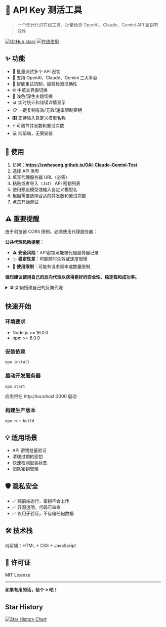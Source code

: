 # 🔑 API Key 测活工具
> 一个现代化的在线工具，批量检测 OpenAI、Claude、Gemini API 密钥有效性

[![GitHub stars](https://img.shields.io/github/stars/swhesong/api-key-tester?style=flat&color=yellow)](https://github.com/swhesong/api-key-tester)
[![在线使用](https://img.shields.io/badge/在线使用-GitHub%20Pages-blue)](https://swhesong.github.io/api-key-tester)

## ✨ 功能

- 🚀 批量测试多个 API 密钥
- 🎯 支持 OpenAI、Claude、Gemini 三大平台
- 🔄 智能重试机制，提高检测准确性
- 🌐 中英文界面切换
- 🌙 浅色/深色主题切换
- 📊 实时统计和错误详情显示
- 📋 一键复制有效/无效/速率限制密钥
- 🎛️ 支持输入自定义模型名称
- ⚡ 可调节并发数和重试次数
- 💻 纯前端，无需安装

## 🚀 使用

1. 访问：**https://swhesong.github.io/OAI-Claude-Gemini-Test**
2. 选择 API 类型
3. 填写代理服务器 URL（必需）
4. 粘贴或者导入（.txt） API 密钥列表
5. 使用预设模型或输入自定义模型名
6. 根据需要选择合适的并发数和重试次数
7. 点击开始测试

## ⚠️ 重要提醒

由于浏览器 CORS 限制，必须使用代理服务器：

**公共代理风险提醒：**
- ⚠️ **安全风险**：API密钥可能被代理服务器记录
- 📉 **稳定性差**：可能随时失效或速度很慢
- 🚫 **使用限制**：可能有请求频率或数量限制

**强烈建议使用自己的反向代理以获得更好的安全性、稳定性和成功率。**

<details>
<summary>🛠️ 如何搭建自己的反向代理</summary>

<details>
<summary>📦 Cloudflare Workers 方案</summary>

1. **注册 Cloudflare 账号**：访问 [cloudflare.com](https://cloudflare.com) 注册

2. **创建 Worker**：
   - 进入 Cloudflare Dashboard
   - 点击 `Workers & Pages` > `Create application` > `Create Worker`
   - 给 Worker 起个名字（如 `api-proxy`）

3. **部署代码**：将以下代码粘贴到 Worker 编辑器中

```javascript
// OpenAI 代理
export default {
  async fetch(request, env, ctx) {
    const url = new URL(request.url);
    
    // 设置目标 API
    const targets = {
      '/openai/': 'https://api.openai.com',
      '/claude/': 'https://api.anthropic.com', 
      '/gemini/': 'https://generativelanguage.googleapis.com'
    };
    
    let targetBase = null;
    let newPath = url.pathname;
    
    for (const [prefix, target] of Object.entries(targets)) {
      if (url.pathname.startsWith(prefix)) {
        targetBase = target;
        newPath = url.pathname.replace(prefix, '/');
        break;
      }
    }
    
    if (!targetBase) {
      return new Response('Not Found', { status: 404 });
    }
    
    const targetUrl = targetBase + newPath + url.search;
    
    const headers = new Headers(request.headers);
    headers.set('Host', new URL(targetBase).host);
    headers.delete('cf-connecting-ip');
    headers.delete('cf-ray');
    
    const response = await fetch(targetUrl, {
      method: request.method,
      headers: headers,
      body: request.body
    });
    
    const newResponse = new Response(response.body, response);
    newResponse.headers.set('Access-Control-Allow-Origin', '*');
    newResponse.headers.set('Access-Control-Allow-Methods', 'GET, POST, PUT, DELETE, OPTIONS');
    newResponse.headers.set('Access-Control-Allow-Headers', '*');
    
    return newResponse;
  },
};
```

4. **保存并部署**：点击 `Save and Deploy`

5. **获取代理地址**：
   - OpenAI: `https://your-worker.workers.dev/openai`
   - Claude: `https://your-worker.workers.dev/claude`
   - Gemini: `https://your-worker.workers.dev/gemini`
</details>

<details>
<summary>🖥️ Nginx 反向代理方案</summary>

如果你有自己的海外服务器，可以使用 Nginx 搭建反向代理：

**前置要求：**
- 一台海外服务器（VPS）
- 一个域名，并将以下子域名解析到服务器IP：
  - `openai.your-domain.com`
  - `claude.your-domain.com` 
  - `gemini.your-domain.com`

**1. 安装 Nginx**
```bash
sudo apt-get update
sudo apt-get install nginx
```

**2. 配置域名和SSL证书**
```bash
# 申请SSL证书（使用 Let's Encrypt）
sudo apt-get install certbot python3-certbot-nginx
sudo certbot --nginx -d your-domain.com
```

**3. 创建反向代理配置**
```bash
# 为每个API创建单独的配置文件
sudo nano /etc/nginx/sites-available/openai-proxy
```

**4. 添加OpenAI配置内容**
```nginx
# OpenAI 反向代理
server {
    listen 443 ssl;
    server_name openai.your-domain.com;
    
    ssl_certificate /etc/letsencrypt/live/claude.your-domain.com/fullchain.pem;
    ssl_certificate_key /etc/letsencrypt/live/claude.your-domain.com/privkey.pem;
    
    location / {
        # DNS解析器，禁用IPv6
        resolver 8.8.8.8 ipv6=off;
        
        # 反向代理配置
        proxy_pass https://api.openai.com/;
        proxy_ssl_server_name on;
        proxy_set_header Host api.openai.com;
        proxy_set_header X-Real-IP $remote_addr;
        proxy_set_header X-Forwarded-For $proxy_add_x_forwarded_for;
        proxy_set_header X-Forwarded-Proto $scheme;
        
        # 隐藏后端服务器的CORS头，避免重复
        proxy_hide_header Access-Control-Allow-Origin;
        proxy_hide_header Access-Control-Allow-Methods;
        proxy_hide_header Access-Control-Allow-Headers;
        proxy_hide_header Access-Control-Allow-Credentials;
        
        # 处理OPTIONS预检请求
        if ($request_method = 'OPTIONS') {
            add_header Access-Control-Allow-Origin *;
            add_header Access-Control-Allow-Methods 'GET, POST, PUT, DELETE, OPTIONS';
            add_header Access-Control-Allow-Headers '*';
            add_header Access-Control-Max-Age 86400;
            return 204;
        }
        
        # 为所有其他请求添加CORS头
        add_header Access-Control-Allow-Origin * always;
        add_header Access-Control-Allow-Methods 'GET, POST, PUT, DELETE, OPTIONS' always;
        add_header Access-Control-Allow-Headers '*' always;
    }
}
```

**5. 创建Claude配置**
```bash
sudo nano /etc/nginx/sites-available/claude-proxy
```

添加以下内容：
```nginx
# Claude 反向代理
server {
    listen 443 ssl;
    server_name claude.your-domain.com;
    
    ssl_certificate /etc/letsencrypt/live/claude.your-domain.com/fullchain.pem;
    ssl_certificate_key /etc/letsencrypt/live/claude.your-domain.com/privkey.pem;
    
    location / {
        # DNS解析器，禁用IPv6
        resolver 8.8.8.8 ipv6=off;
        
        # 反向代理配置
        proxy_pass https://api.anthropic.com/;
        proxy_ssl_server_name on;
        proxy_set_header Host api.anthropic.com;
        proxy_set_header X-Real-IP $remote_addr;
        proxy_set_header X-Forwarded-For $proxy_add_x_forwarded_for;
        proxy_set_header X-Forwarded-Proto $scheme;
        
        # 隐藏后端服务器的CORS头，避免重复
        proxy_hide_header Access-Control-Allow-Origin;
        proxy_hide_header Access-Control-Allow-Methods;
        proxy_hide_header Access-Control-Allow-Headers;
        proxy_hide_header Access-Control-Allow-Credentials;
        
        # 处理OPTIONS预检请求
        if ($request_method = 'OPTIONS') {
            add_header Access-Control-Allow-Origin *;
            add_header Access-Control-Allow-Methods 'GET, POST, PUT, DELETE, OPTIONS';
            add_header Access-Control-Allow-Headers '*';
            add_header Access-Control-Max-Age 86400;
            return 204;
        }
        
        # 为所有其他请求添加CORS头
        add_header Access-Control-Allow-Origin * always;
        add_header Access-Control-Allow-Methods 'GET, POST, PUT, DELETE, OPTIONS' always;
        add_header Access-Control-Allow-Headers '*' always;
    }
}
```

**6. 创建Gemini配置**
```bash
sudo nano /etc/nginx/sites-available/gemini-proxy
```

添加以下内容：
```nginx
# Gemini 反向代理
server {
    listen 443 ssl;
    server_name gemini.your-domain.com;
    
    ssl_certificate /etc/letsencrypt/live/claude.your-domain.com/fullchain.pem;
    ssl_certificate_key /etc/letsencrypt/live/claude.your-domain.com/privkey.pem;
    
    location / {
        # DNS解析器，禁用IPv6
        resolver 8.8.8.8 ipv6=off;
        
        # 反向代理配置
        proxy_pass https://generativelanguage.googleapis.com/;
        proxy_ssl_server_name on;
        proxy_set_header Host generativelanguage.googleapis.com;
        proxy_set_header X-Real-IP $remote_addr;
        proxy_set_header X-Forwarded-For $proxy_add_x_forwarded_for;
        proxy_set_header X-Forwarded-Proto $scheme;
        
        # 隐藏后端服务器的CORS头，避免重复
        proxy_hide_header Access-Control-Allow-Origin;
        proxy_hide_header Access-Control-Allow-Methods;
        proxy_hide_header Access-Control-Allow-Headers;
        proxy_hide_header Access-Control-Allow-Credentials;
        
        # 处理OPTIONS预检请求
        if ($request_method = 'OPTIONS') {
            add_header Access-Control-Allow-Origin *;
            add_header Access-Control-Allow-Methods 'GET, POST, PUT, DELETE, OPTIONS';
            add_header Access-Control-Allow-Headers '*';
            add_header Access-Control-Max-Age 86400;
            return 204;
        }
        
        # 为所有其他请求添加CORS头
        add_header Access-Control-Allow-Origin * always;
        add_header Access-Control-Allow-Methods 'GET, POST, PUT, DELETE, OPTIONS' always;
        add_header Access-Control-Allow-Headers '*' always;
    }
}
```

**7. 启用配置**
```bash
# 启用所有代理配置
sudo ln -s /etc/nginx/sites-available/openai-proxy /etc/nginx/sites-enabled/
sudo ln -s /etc/nginx/sites-available/claude-proxy /etc/nginx/sites-enabled/
sudo ln -s /etc/nginx/sites-available/gemini-proxy /etc/nginx/sites-enabled/
```

**配置说明：**
- 将 `your-domain.com` 替换为你的实际域名
- 每个API使用单独的配置文件，便于管理
- 证书路径会在申请SSL证书后自动生成，无需手动修改

**8. 重启 Nginx**
```bash
sudo nginx -t  # 检查配置
sudo nginx -s reload  # 重新加载配置
```

**代理地址：**
测试成功后，在API Key测试工具中使用以下代理地址：
- OpenAI: `https://openai.your-domain.com`
- Claude: `https://claude.your-domain.com`  
- Gemini: `https://gemini.your-domain.com`
</details>

<details>
<summary>⚡ Vercel 方案</summary>

1. **Fork 项目**：
```bash
git clone https://github.com/你的用户名/api-proxy-vercel
cd api-proxy-vercel
```

2. **创建 api/[...path].js**：
```javascript
export default async function handler(req, res) {
  const { path } = req.query;
  const targetPath = Array.isArray(path) ? path.join('/') : path;
  
  const apiMappings = {
    'openai': 'https://api.openai.com',
    'claude': 'https://api.anthropic.com',
    'gemini': 'https://generativelanguage.googleapis.com'
  };
  
  const apiType = targetPath.split('/')[0];
  const targetBase = apiMappings[apiType];
  
  if (!targetBase) {
    return res.status(404).json({ error: 'API not supported' });
  }
  
  const targetUrl = `${targetBase}/${targetPath.split('/').slice(1).join('/')}`;
  
  try {
    const response = await fetch(targetUrl, {
      method: req.method,
      headers: {
        ...req.headers,
        host: new URL(targetBase).host,
      },
      body: req.method !== 'GET' ? JSON.stringify(req.body) : undefined,
    });
    
    const data = await response.text();
    
    res.setHeader('Access-Control-Allow-Origin', '*');
    res.setHeader('Access-Control-Allow-Methods', 'GET, POST, PUT, DELETE, OPTIONS');
    res.setHeader('Access-Control-Allow-Headers', '*');
    
    res.status(response.status).send(data);
  } catch (error) {
    res.status(500).json({ error: 'Proxy error' });
  }
}
```

3. **部署到 Vercel**：
```bash
npm i -g vercel
vercel --prod
```

### 使用自建代理

将工具中的代理 URL 替换为你的域名：
- **Cloudflare**: `https://your-worker.workers.dev/openai`
- **Nginx**: `https://openai.your-domain.com`  
- **Vercel**: `https://your-app.vercel.app/api/openai`
</details>

### 方案对比

| 方案 | 优势 | 劣势 | 国内访问情况 |
|------|------|------|-------------|
| **Cloudflare Workers** | 免费、简单、全球CDN | 有请求限制 | ⚠️ 访问不稳定 |
| **Nginx + 服务器** | 无限制、可定制、稳定 | 需要服务器、维护成本 | ✅ 完全可控 |
| **Vercel** | 简单部署、免费 | 有冷启动、请求限制 | ❌ 已被墙 |

> **重要提醒**：
> - **Cloudflare Workers** 在国内访问可能不稳定，速度较慢
> - **Vercel** 在国内已被墙，无法直接访问  
> - **Nginx + 海外服务器** 是最稳定可靠的方案

</details>

## 快速开始

### 环境要求

- Node.js >= 16.0.0
- npm >= 8.0.0

### 安装依赖

```bash
npm install
```

### 启动开发服务器

```bash
npm start
```

应用将在 http://localhost:3000 启动

### 构建生产版本

```bash
npm run build
```

## 💡 适用场景

- API 密钥批量验证
- 清理过期的密钥
- 快速检测密钥状态
- 团队密钥管理

## 🛡️ 隐私安全

- ✅ 纯前端运行，密钥不会上传
- ✅ 开源透明，代码可审查
- ✅ 仅用于验证，不存储任何数据

## 🛠️ 技术栈

纯前端：HTML + CSS + JavaScript

## 📄 许可证

MIT License

---

**如果有用的话，给个 ⭐ 吧！**

## Star History

[![Star History Chart](https://api.star-history.com/svg?repos=swhesong/OAI-Claude-Gemini-Test&type=Date)](https://www.star-history.com/#swhesong/OAI-Claude-Gemini-Test&Date)
